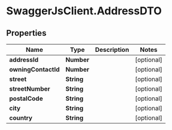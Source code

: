 # SwaggerJsClient.AddressDTO

## Properties
Name | Type | Description | Notes
------------ | ------------- | ------------- | -------------
**addressId** | **Number** |  | [optional] 
**owningContactId** | **Number** |  | [optional] 
**street** | **String** |  | [optional] 
**streetNumber** | **String** |  | [optional] 
**postalCode** | **String** |  | [optional] 
**city** | **String** |  | [optional] 
**country** | **String** |  | [optional] 


